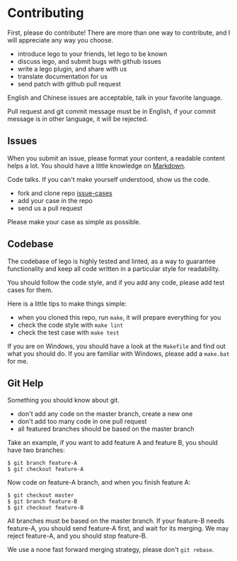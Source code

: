 # ContributingFirst, please do contribute! There are more than one way to contribute, and I will appreciate any way you choose.- introduce lego to your friends, let lego to be known- discuss lego, and submit bugs with github issues- write a lego plugin, and share with us- translate documentation for us- send patch with github pull requestEnglish and Chinese issues are acceptable, talk in your favorite language.Pull request and git commit message must be in English, if your commit message is in other language, it will be rejected.## IssuesWhen you submit an issue, please format your content, a readable content helps a lot. You should have a little knowledge on [Markdown](http://github.github.com/github-flavored-markdown/).Code talks. If you can't make yourself understood, show us the code.- fork and clone repo [issue-cases](https://github.com/imweb/lego/issue-cases)- add your case in the repo- send us a pull requestPlease make your case as simple as possible.## CodebaseThe codebase of lego is highly tested and linted, as a way to guarantee functionality and keep all code written in a particular style for readability.You should follow the code style, and if you add any code, please add test cases for them.Here is a little tips to make things simple:- when you cloned this repo, run `make`, it will prepare everything for you- check the code style with `make lint`- check the test case with `make test`If you are on Windows, you should have a look at the `Makefile` and find out what you should do. If you are familiar with Windows, please add a `make.bat` for me.## Git HelpSomething you should know about git.- don't add any code on the master branch, create a new one- don't add too many code in one pull request- all featured branches should be based on the master branchTake an example, if you want to add feature A and feature B, you should have two branches:```$ git branch feature-A$ git checkout feature-A```Now code on feature-A branch, and when you finish feature A:```$ git checkout master$ git branch feature-B$ git checkout feature-B```All branches must be based on the master branch. If your feature-B needs feature-A, you should send feature-A first, and wait for its merging. We may reject feature-A, and you should stop feature-B.We use a none fast forward merging strategy, please don't `git rebase`.